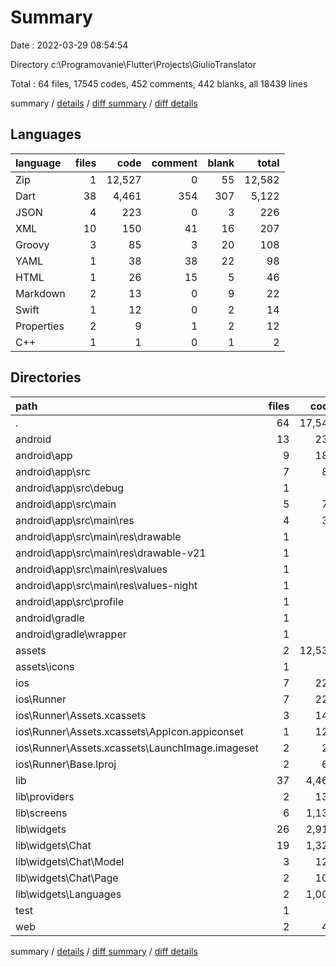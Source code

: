 # Summary

Date : 2022-03-29 08:54:54

Directory c:\Programovanie\Flutter\Projects\GiulioTranslator

Total : 64 files,  17545 codes, 452 comments, 442 blanks, all 18439 lines

summary / [details](details.md) / [diff summary](diff.md) / [diff details](diff-details.md)

## Languages
| language | files | code | comment | blank | total |
| :--- | ---: | ---: | ---: | ---: | ---: |
| Zip | 1 | 12,527 | 0 | 55 | 12,582 |
| Dart | 38 | 4,461 | 354 | 307 | 5,122 |
| JSON | 4 | 223 | 0 | 3 | 226 |
| XML | 10 | 150 | 41 | 16 | 207 |
| Groovy | 3 | 85 | 3 | 20 | 108 |
| YAML | 1 | 38 | 38 | 22 | 98 |
| HTML | 1 | 26 | 15 | 5 | 46 |
| Markdown | 2 | 13 | 0 | 9 | 22 |
| Swift | 1 | 12 | 0 | 2 | 14 |
| Properties | 2 | 9 | 1 | 2 | 12 |
| C++ | 1 | 1 | 0 | 1 | 2 |

## Directories
| path | files | code | comment | blank | total |
| :--- | ---: | ---: | ---: | ---: | ---: |
| . | 64 | 17,545 | 452 | 442 | 18,439 |
| android | 13 | 233 | 43 | 35 | 311 |
| android\app | 9 | 188 | 42 | 24 | 254 |
| android\app\src | 7 | 84 | 39 | 13 | 136 |
| android\app\src\debug | 1 | 4 | 3 | 1 | 8 |
| android\app\src\main | 5 | 76 | 33 | 11 | 120 |
| android\app\src\main\res | 4 | 36 | 22 | 6 | 64 |
| android\app\src\main\res\drawable | 1 | 9 | 2 | 2 | 13 |
| android\app\src\main\res\drawable-v21 | 1 | 9 | 2 | 2 | 13 |
| android\app\src\main\res\values | 1 | 9 | 9 | 1 | 19 |
| android\app\src\main\res\values-night | 1 | 9 | 9 | 1 | 19 |
| android\app\src\profile | 1 | 4 | 3 | 1 | 8 |
| android\gradle | 1 | 5 | 1 | 1 | 7 |
| android\gradle\wrapper | 1 | 5 | 1 | 1 | 7 |
| assets | 2 | 12,532 | 0 | 56 | 12,588 |
| assets\icons | 1 | 5 | 0 | 1 | 6 |
| ios | 7 | 222 | 2 | 9 | 233 |
| ios\Runner | 7 | 222 | 2 | 9 | 233 |
| ios\Runner\Assets.xcassets | 3 | 148 | 0 | 4 | 152 |
| ios\Runner\Assets.xcassets\AppIcon.appiconset | 1 | 122 | 0 | 1 | 123 |
| ios\Runner\Assets.xcassets\LaunchImage.imageset | 2 | 26 | 0 | 3 | 29 |
| ios\Runner\Base.lproj | 2 | 61 | 2 | 2 | 65 |
| lib | 37 | 4,461 | 354 | 305 | 5,120 |
| lib\providers | 2 | 134 | 1 | 36 | 171 |
| lib\screens | 6 | 1,134 | 131 | 49 | 1,314 |
| lib\widgets | 26 | 2,913 | 219 | 192 | 3,324 |
| lib\widgets\Chat | 19 | 1,326 | 140 | 138 | 1,604 |
| lib\widgets\Chat\Model | 3 | 125 | 0 | 21 | 146 |
| lib\widgets\Chat\Page | 2 | 106 | 1 | 9 | 116 |
| lib\widgets\Languages | 2 | 1,006 | 4 | 17 | 1,027 |
| test | 1 | 0 | 0 | 2 | 2 |
| web | 2 | 49 | 15 | 6 | 70 |

summary / [details](details.md) / [diff summary](diff.md) / [diff details](diff-details.md)